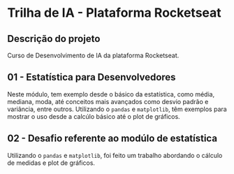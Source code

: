 # Trilha de IA - Plataforma Rocketseat

## Descrição do projeto

Curso de Desenvolvimento de IA da plataforma Rocketseat.

## 01 - Estatística para Desenvolvedores

Neste módulo, tem exemplo desde o básico da estatística, como média, mediana, moda, até conceitos mais avançados como
desvio padrão e variância, entre outros. Utilizando o `pandas` e `matplotlib`, têm exemplos para mostrar o uso desde
a calcúlo básico até o plot de gráficos.

## 02 - Desafio referente ao modúlo de estatística

Utilizando o `pandas` e `matplotlib`, foi feito um trabalho abordando o cálculo de medidas e plot de gráficos.